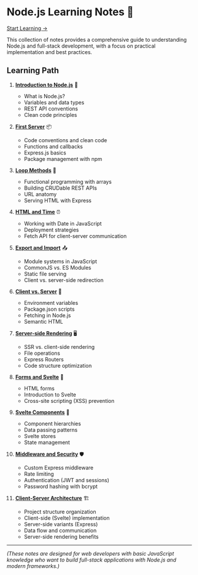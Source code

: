 # Node.js Learning Notes 🚀

[Start Learning ->](./01-introduction.md)

This collection of notes provides a comprehensive guide to understanding Node.js and full-stack development, with a focus on practical implementation and best practices.

## Learning Path

1. **[Introduction to Node.js](./01-introduction.md)** 🌟
   - What is Node.js?
   - Variables and data types
   - REST API conventions
   - Clean code principles

2. **[First Server](./02-first-server.md)** 📦
   - Code conventions and clean code
   - Functions and callbacks
   - Express.js basics
   - Package management with npm

3. **[Loop Methods](./03-loop-methods.md)** 🔄
   - Functional programming with arrays
   - Building CRUDable REST APIs
   - URL anatomy
   - Serving HTML with Express

4. **[HTML and Time](./04-html-time.md)** ⏰
   - Working with Date in JavaScript
   - Deployment strategies
   - Fetch API for client-server communication

5. **[Export and Import](./05-export-import.md)** 📤
   - Module systems in JavaScript
   - CommonJS vs. ES Modules
   - Static file serving
   - Client vs. server-side redirection

6. **[Client vs. Server](./06-client-server.md)** 🔐
   - Environment variables
   - Package.json scripts
   - Fetching in Node.js
   - Semantic HTML

7. **[Server-side Rendering](./07-ssr-routers.md)** 🖥️
   - SSR vs. client-side rendering
   - File operations
   - Express Routers
   - Code structure optimization

8. **[Forms and Svelte](./08-forms-svelte.md)** 📝
   - HTML forms
   - Introduction to Svelte
   - Cross-site scripting (XSS) prevention

9. **[Svelte Components](./09-svelte-components.md)** 🧩
   - Component hierarchies
   - Data passing patterns
   - Svelte stores
   - State management

10. **[Middleware and Security](./10-middleware-security.md)** 🛡️
    - Custom Express middleware
    - Rate limiting
    - Authentication (JWT and sessions)
    - Password hashing with bcrypt

11. **[Client-Server Architecture](./11-client-server-architecture.md)** 🏗️
    - Project structure organization
    - Client-side (Svelte) implementation
    - Server-side variants (Express)
    - Data flow and communication 
    - Server-side rendering benefits

---

_(These notes are designed for web developers with basic JavaScript knowledge who want to build full-stack applications with Node.js and modern frameworks.)_
